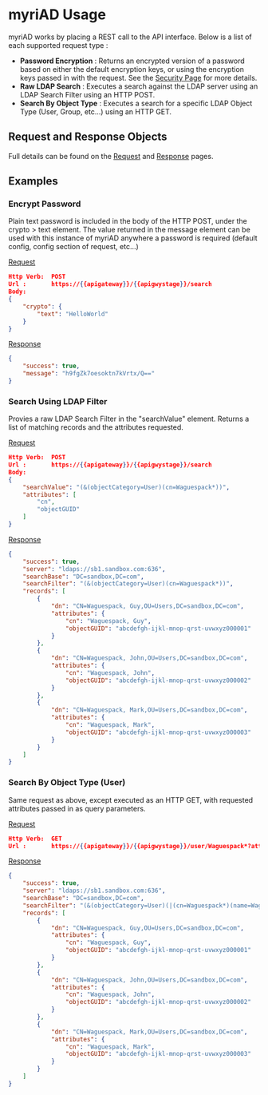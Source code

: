 # myriAD Usage

myriAD works by placing a REST call to the API interface.  Below is a list of each supported request type :

- **Password Encryption** : Returns an encrypted version of a password based on either the default encryption keys, or using the encryption keys passed in with the request.  See the [Security Page](security.md#password-encryption) for more details.
- **Raw LDAP Search** : Executes a search against the LDAP server using an LDAP Search Filter using an HTTP POST.
- **Search By Object Type** : Executes a search for a specific LDAP Object Type (User, Group, etc...) using an HTTP GET.

## Request and Response Objects

Full details can be found on the [Request](request.md) and [Response](response.md) pages.

## Examples

### Encrypt Password

Plain text password is included in the body of the HTTP POST, under the crypto > text element.   The value returned in the message element can be used with this instance of myriAD anywhere a password is required (default config, config section of request, etc...)

[Request](request.md)

````json
Http Verb:  POST
Url :       https://{{apigateway}}/{{apigwystage}}/search
Body:
{
    "crypto": {
        "text": "HelloWorld"
    }
}
````

[Response](response.md)

````json
{
    "success": true,
    "message": "h9fgZk7oesoktn7kVrtx/Q=="
}
````

### Search Using LDAP Filter

Provies a raw LDAP Search Filter in the "searchValue" element.  Returns a list of matching records and the attributes requested.

[Request](request.md)

````json
Http Verb:  POST
Url :       https://{{apigateway}}/{{apigwystage}}/search
Body:
{
	"searchValue": "(&(objectCategory=User)(cn=Waguespack*))",
    "attributes": [
        "cn",
        "objectGUID"
    ]
}
````

[Response](response.md)

````json
{
    "success": true,
    "server": "ldaps://sb1.sandbox.com:636",
    "searchBase": "DC=sandbox,DC=com",
    "searchFilter": "(&(objectCategory=User)(cn=Waguespack*))",
    "records": [
        {
            "dn": "CN=Waguespack, Guy,OU=Users,DC=sandbox,DC=com",
            "attributes": {
                "cn": "Waguespack, Guy",
                "objectGUID": "abcdefgh-ijkl-mnop-qrst-uvwxyz000001"
            }
        },
        {
            "dn": "CN=Waguespack, John,OU=Users,DC=sandbox,DC=com",
            "attributes": {
                "cn": "Waguespack, John",
                "objectGUID": "abcdefgh-ijkl-mnop-qrst-uvwxyz000002"
            }
        },
        {
            "dn": "CN=Waguespack, Mark,OU=Users,DC=sandbox,DC=com",
            "attributes": {
                "cn": "Waguespack, Mark",
                "objectGUID": "abcdefgh-ijkl-mnop-qrst-uvwxyz000003"
            }
        }
    ]
}
````

### Search By Object Type (User)

Same request as above, except executed as an HTTP GET, with requested attributes passed in as query parameters.

[Request](request.md)

````json
Http Verb:  GET
Url :       https://{{apigateway}}/{{apigwystage}}/user/Waguespack*?attr=cn&attr=objectGUID
````

[Response](response.md)

````json
{
    "success": true,
    "server": "ldaps://sb1.sandbox.com:636",
    "searchBase": "DC=sandbox,DC=com",
    "searchFilter": "(&(objectCategory=User)(|(cn=Waguespack*)(name=Waguespack*)(sAMAccountName=Waguespack*)))",
    "records": [
        {
            "dn": "CN=Waguespack, Guy,OU=Users,DC=sandbox,DC=com",
            "attributes": {
                "cn": "Waguespack, Guy",
                "objectGUID": "abcdefgh-ijkl-mnop-qrst-uvwxyz000001"
            }
        },
        {
            "dn": "CN=Waguespack, John,OU=Users,DC=sandbox,DC=com",
            "attributes": {
                "cn": "Waguespack, John",
                "objectGUID": "abcdefgh-ijkl-mnop-qrst-uvwxyz000002"
            }
        },
        {
            "dn": "CN=Waguespack, Mark,OU=Users,DC=sandbox,DC=com",
            "attributes": {
                "cn": "Waguespack, Mark",
                "objectGUID": "abcdefgh-ijkl-mnop-qrst-uvwxyz000003"
            }
        }
    ]
}
````
